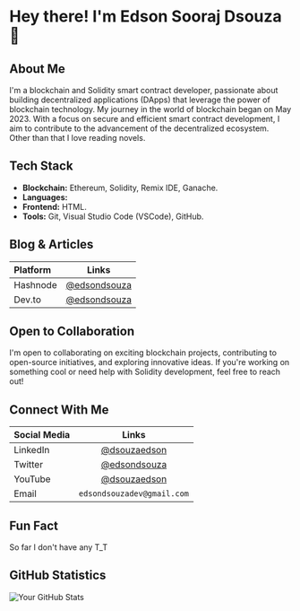 # Hey there! I'm Edson Sooraj Dsouza 👋

## About Me
I'm a blockchain and Solidity smart contract developer, passionate about building decentralized applications (DApps) that leverage the power of blockchain technology. My journey in the world of blockchain began on May 2023. With a focus on secure and efficient smart contract development, I aim to contribute to the advancement of the decentralized ecosystem. Other than that I love reading novels.

## Tech Stack
- **Blockchain:** Ethereum, Solidity, Remix IDE, Ganache.
- **Languages:** 
- **Frontend:** HTML.
- **Tools:** Git, Visual Studio Code (VSCode), GitHub.

## Blog & Articles
| Platform  | Links |
| :---        |    :----:   |
| Hashnode     | [@edsondsouza](https://edsondsouza.hashnode.dev/)   |
| Dev.to   | [@edsondsouza](https://dev.to/edsondsouza) |

## Open to Collaboration
I'm open to collaborating on exciting blockchain projects, contributing to open-source initiatives, and exploring innovative ideas. If you're working on something cool or need help with Solidity development, feel free to reach out!

## Connect With Me
| Social Media  | Links |
| :---        |    :----:   |
| LinkedIn     | [@dsouzaedson](https://www.linkedin.com/in/dsouzaedson/)   |
| Twitter   | [@edsondsouza](https://twitter.com/edsondsouza) |
| YouTube  | [@dsouzaedson](https://www.youtube.com/channel/UCGuovCpLjXnohiijHn0BXeg) |
| Email  | `edsondsouzadev@gmail.com` |

## Fun Fact
So far I don't have any T_T

## GitHub Statistics
![Your GitHub Stats](https://github-readme-stats.vercel.app/api?username=edsondsouza&show_icons=true&count_private=true&hide=prs&theme=radical)
